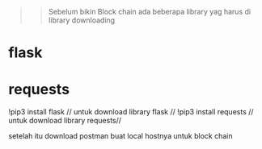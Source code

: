 > > Sebelum bikin Block chain ada beberapa library yag harus di library downloading

# flask

# requests

!pip3 install flask // untuk download library flask //
!pip3 install requests // untuk download library requests//

setelah itu download postman buat local hostnya untuk block chain
